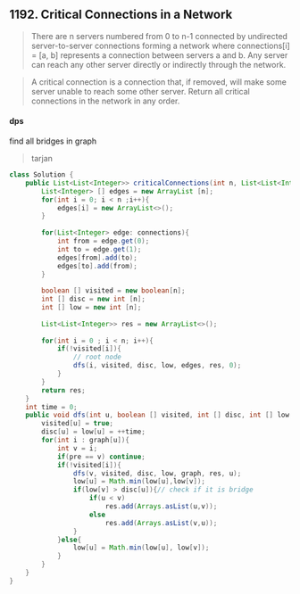 ## 1192. Critical Connections in a Network
> There are n servers numbered from 0 to n-1 connected by undirected server-to-server connections forming a network where connections[i] = [a, b] represents a connection between servers a and b. Any server can reach any other server directly or indirectly through the network.

> A critical connection is a connection that, if removed, will make some server unable to reach some other server.
> Return all critical connections in the network in any order.


#### dps
find all bridges in graph
> tarjan

```java 
class Solution {
    public List<List<Integer>> criticalConnections(int n, List<List<Integer>> connections) {
        List<Integer> [] edges = new ArrayList [n];
        for(int i = 0; i < n ;i++){
            edges[i] = new ArrayList<>();
        }
        
        for(List<Integer> edge: connections){
            int from = edge.get(0);
            int to = edge.get(1);
            edges[from].add(to);
            edges[to].add(from);
        }
        
        boolean [] visited = new boolean[n];
        int [] disc = new int [n];
        int [] low = new int [n];
        
        List<List<Integer>> res = new ArrayList<>();
        
        for(int i = 0 ; i < n; i++){
            if(!visited[i]){
            	// root node 
                dfs(i, visited, disc, low, edges, res, 0);
            }
        }
        return res;
    }
    int time = 0;
    public void dfs(int u, boolean [] visited, int [] disc, int [] low,  List<Integer> [] graph, List<List<Integer>> res, int pre){
        visited[u] = true;
        disc[u] = low[u] = ++time;
        for(int i : graph[u]){
            int v = i;
            if(pre == v) continue;
            if(!visited[i]){
                dfs(v, visited, disc, low, graph, res, u);
                low[u] = Math.min(low[u],low[v]);
                if(low[v] > disc[u]){// check if it is bridge
                    if(u < v)                     
                        res.add(Arrays.asList(u,v));
                    else
                        res.add(Arrays.asList(v,u));
                }
            }else{
                low[u] = Math.min(low[u], low[v]);
            }
        }
    }
}
```
